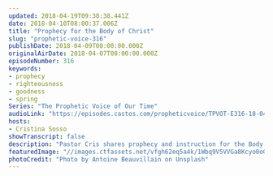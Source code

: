 ```yaml
---
updated: 2018-04-19T09:38:38.441Z
date: 2018-04-10T08:00:37.006Z
title: "Prophecy for the Body of Christ"
slug: "prophetic-voice-316"
publishDate: 2018-04-09T00:00:00.000Z
originalAirDate: 2018-04-07T00:00:00.000Z
episodeNumber: 316
keywords:
- prophecy
- righteousness
- goodness
- spring
Series: "The Prophetic Voice of Our Time"
audioLink: "https://episodes.castos.com/propheticvoice/TPVOT-E316-18-04-07-08-Prophecy-for-the-Body-of-Christ.mp3"
hosts:
- Cristina Sosso
showTranscript: false
description: "Pastor Cris shares prophecy and instruction for the Body of Christ. Habakkuk 2:14 “For the earth will be filled with the knowledge of the glory of the Lord as the waters cover the sea.” Isaiah 45:8 “Shower, O heavens, from above, and let the clouds rain down righteousness; let the earth open, that salvation and righteousness may bear fruit; let the earth cause them both to sprout; I the Lord have created it.\" Psalm 85:11 \"Faithfulness springs up from the ground, and righteousness looks down from the sky.\""
featuredImage: "//images.ctfassets.net/vfgh62eq5a4k/1Wbq9V5VVGa8Kcyo0oGcmc/5e50767c54943ac5dd230c3bb95309b2/antoine-beauvillain-17799-unsplash_2.jpg"
photoCredit: "Photo by Antoine Beauvillain on Unsplash"
---
```

